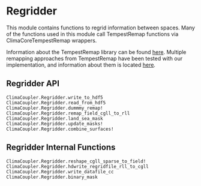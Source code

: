 # Regridder

This module contains functions to regrid information between spaces.
Many of the functions used in this module call TempestRemap functions
via ClimaCoreTempestRemap wrappers.

Information about the TempestRemap library can be found [here](https://github.com/ClimateGlobalChange/tempestremap).
Multiple remapping approaches from TempestRemap have been tested with our
implementation, and information about them is located [here](https://github.com/CliMA/ClimaCoupler.jl/wiki/ClimaCoupler-Lessons-Learned).

## Regridder API

```@docs
ClimaCoupler.Regridder.write_to_hdf5
ClimaCoupler.Regridder.read_from_hdf5
ClimaCoupler.Regridder.dummmy_remap!
ClimaCoupler.Regridder.remap_field_cgll_to_rll
ClimaCoupler.Regridder.land_sea_mask
ClimaCoupler.Regridder.update_masks!
ClimaCoupler.Regridder.combine_surfaces!
```


## Regridder Internal Functions

```@docs
ClimaCoupler.Regridder.reshape_cgll_sparse_to_field!
ClimaCoupler.Regridder.hdwrite_regridfile_rll_to_cgll
ClimaCoupler.Regridder.write_datafile_cc
ClimaCoupler.Regridder.binary_mask
```